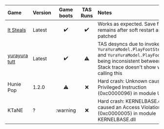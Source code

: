 | Game            | Version |     Game boots     |      TAS Runs      | Notes                                                                                                                                                                            |
|:--------------- |:------- |:------------------:|:------------------:|:-------------------------------------------------------------------------------------------------------------------------------------------------------------------------------- |
| [It Steals]     | Latest  | :heavy_check_mark: | :heavy_check_mark: | Works as expected. Save file remains after soft restart as it's not patched                                                                                                      |
| [yurayura tutt] | Latest  | :heavy_check_mark: |     :warning:      | TAS desyncs due to invoke to `YuraYuraModel.PlayFootStepForReal` and `YuraYuraModel.PlayFootStep` being inconsistent between runs. Stack trace doesn't show what is calling this |
| Hunie Pop       | 1.2.0   |     :warning:      |        :x:         | Hard crash: Unknown caused a Privileged Instruction (0xc0000096) in module Unknown                                                                                                                                                                                 |
| KTaNE           | ?       |      :warning      |        :x:         | Hard crash: KERNELBASE.dll caused an Access Violation (0xc0000005) in module KERNELBASE.dll


[It Steals]: https://store.steampowered.com/app/1349060/It_Steals/
[yurayura tutt]: https://cornflowerblue.itch.io/yurayura-tidying-up-the-tilting-tower
